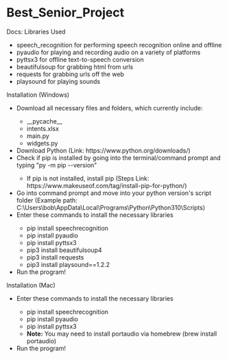 # Best_Senior_Project

Docs:
Libraries Used
<ul>
    <li>speech_recognition for performing speech recognition online and offline</li>
    <li>pyaudio for playing and recording audio on a variety of platforms</li>
    <li>pyttsx3 for offline text-to-speech conversion</li>
    <li>beautifulsoup for grabbing html from urls</li>
    <li>requests for grabbing urls off the web</li>
    <li>playsound for playing sounds</li>
</ul>

Installation (Windows)
<ul>
<li>Download all necessary files and folders, which currently include:</li>
    <ul>
    <li> __pycache__</li>
    <li>intents.xlsx</li>
    <li>main.py</li>
    <li>widgets.py</li>
    </ul>
    <li>Download Python (Link: https://www.python.org/downloads/)</li>
<li>Check if pip is installed by going into the terminal/command prompt and typing "py -m pip --version"</li><ul><li>
        If pip is not installed, install pip (Steps Link: https://www.makeuseof.com/tag/install-pip-for-python/)</li></ul>
<li>Go into command prompt and move into your python version's script folder (Example path: C:\Users\bob\AppData\Local\Programs\Python\Python310\Scripts)</li>
    <li>Enter these commands to install the necessary libraries</li><ul>
    <li>pip install speechrecognition</li>
    <li>pip install pyaudio</li>
    <li>pip install pyttsx3</li>
    <li>pip3 install beautifulsoup4</li>
    <li>pip3 install requests</li>
    <li>pip3 install playsound==1.2.2</li>
    </ul>
    <li>Run the program!</li>
</ul>

Installation (Mac)
<ul>
    <li>Enter these commands to install the necessary libraries</li><ul>
    <li>pip install speechrecognition</li>
    <li>pip install pyaudio</li>
    <li>pip install pyttsx3</li>
    <li><strong>Note:</strong> You may need to install portaudio via homebrew (brew install portaudio)</li>
    </ul>
    <li>Run the program!</li>
</ul>
